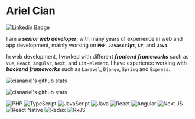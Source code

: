 # Ariel Cian

[![Linkedin Badge](https://img.shields.io/badge/-LinkedIn-blue?style=for-the-badge&logo=Linkedin&&target=_blanklogoColor=white&link=https://www.linkedin.com/in/ariel-cian-952418224/)](https://www.linkedin.com/in/ariel-cian-952418224/)  

I am a ***senior web developer***, with many years of experience in web and app development, mainly working on **`PHP`**, **`Javascript`**, **`C#`**, and **`Java`**.

In web development, I worked with different ***frontend frameworks*** such as `Vue`, `React`, `Angular`, `Next`, and `Lit-element`. I have experience working with ***backend frameworks*** such as `Laravel`, `Django`, `Spring` and `Express`. 

![cianariel's github stats](https://github-readme-stats.vercel.app/api?username=cianariel&show_icons=true&theme=dark)

![cianariel's github stats](https://github-readme-stats.vercel.app/api/top-langs/?username=cianariel&layout=compact&theme=dark)

![PHP](https://img.shields.io/badge/php-%23777BB4.svg?style=flat-square&logo=php&logoColor=white) ![TypeScript](https://img.shields.io/badge/typescript-%23007ACC.svg?style=flat-square&logo=typescript&logoColor=white) ![JavaScript](https://img.shields.io/badge/javascript-%23323330.svg?style=flat-square&logo=javascript&logoColor=%23F7DF1E) ![Java](https://img.shields.io/badge/java-%23ED8B00.svg?style=flat-square&logo=java&logoColor=white) ![React](https://img.shields.io/badge/react-%2320232a.svg?style=flat-square&logo=react&logoColor=%2361DAFB) ![Angular](https://img.shields.io/badge/angular-%23DD0031.svg?style=flat-square&logo=angular&logoColor=white) ![Next JS](https://img.shields.io/badge/Next-black?style=flat-square&logo=next.js&logoColor=white) ![React Native](https://img.shields.io/badge/react_native-%2320232a.svg?style=flat-square&logo=react&logoColor=%2361DAFB) ![Redux](https://img.shields.io/badge/redux-%23593d88.svg?style=flat-square&logo=redux&logoColor=white) ![RxJS](https://img.shields.io/badge/rxjs-%23B7178C.svg?style=flat-square&logo=reactivex&logoColor=white)
